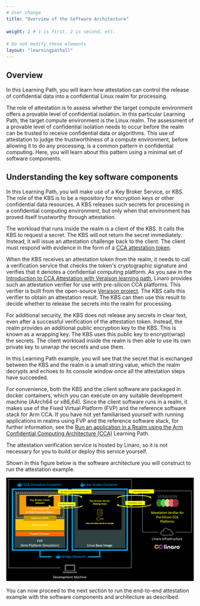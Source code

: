 ```yaml
---
# User change
title: "Overview of the Software Architecture"

weight: 2 # 1 is first, 2 is second, etc.

# Do not modify these elements
layout: "learningpathall"
---
```


## Overview 
In this Learning Path, you will learn how attestation can control the release of confidential data into a confidential Linux realm for processing.

The role of attestation is to assess whether the target compute environment offers a provable level of confidential isolation. In this particular Learning Path, the target compute environment is the Linux realm. The assessment of a provable level of confidential isolation needs to occur before the realm can be trusted to receive confidential data or algorithms. This use of attestation to judge the trustworthiness of a compute environment, before allowing it to do any processing, is a common pattern in confidential computing. Here, you will learn about this pattern using a minimal set of software components.

## Understanding the key software components 
In this Learning Path, you will make use of a Key Broker Service, or KBS. The role of the KBS is to be a repository for encryption keys or other confidential data resources. A KBS releases such secrets for processing in a confidential computing environment, but only when that environment has proved itself trustworthy through attestation.

The workload that runs inside the realm is a client of the KBS. It calls the KBS to request a secret. The KBS will not return the secret immediately. Instead, it will issue an attestation challenge back to the client. The client must respond with evidence in the form of a [CCA attestation token](/learning-paths/servers-and-cloud-computing/cca-container/cca-container/#obtain-a-cca-attestation-token-from-the-virtual-guest-in-a-realm).

When the KBS receives an attestation token from the realm, it needs to call a verification service that checks the token's cryptographic signature and verifies that it denotes a confidential computing platform. As you saw in the [Introduction to CCA Attestation with Veraison learning path](/learning-paths/servers-and-cloud-computing/cca-veraison), Linaro provides such an attestation verifier for use with pre-silicon CCA platforms. This verifier is built from the open-source [Veraison project](https://github.com/veraison). The KBS calls this verifier to obtain an attestation result. The KBS can then use this result to decide whether to release the secrets into the realm for processing.

For additional security, the KBS does not release any secrets in clear text, even after a successful verification of the attestation token. Instead, the realm provides an additional public encryption key to the KBS. This is known as a wrapping key. The KBS uses this public key to encrypt(wrap) the secrets. The client workload inside the realm is then able to use its own private key to unwrap the secrets and use them.

In this Learning Path example, you will see that the secret that is exchanged between the KBS and the realm is a small string value, which the realm decrypts and echoes to its console window once all the attestation steps have succeeded.

For convenience, both the KBS and the client software are packaged in docker containers, which you can execute on any suitable development machine (AArch64 or x86_64). Since the client software runs in a realm, it makes use of the Fixed Virtual Platform (FVP) and the reference software stack for Arm CCA. If you have not yet familiarised yourself with running applications in realms using FVP and the reference software stack, for further information, see the [Run an application in a Realm using the Arm Confidential Computing Architecture (CCA)](/learning-paths/servers-and-cloud-computing/cca-container) Learning Path.

The attestation verification service is hosted by Linaro, so it is not necessary for you to build or deploy this service yourself.

Shown in this figure below is the software architecture you will construct to run the attestation example.

![cca-essentials](cca-essentials.png)

You can now proceed to the next section to run the end-to-end attestation example with the software components and architecture as described.
